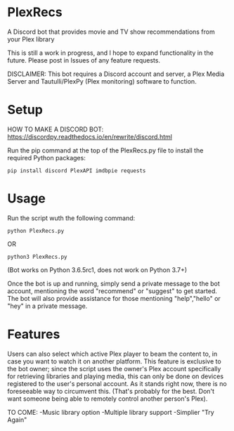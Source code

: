 # PlexRecs
A Discord bot that provides movie and TV show recommendations from your Plex library

This is still a work in progress, and I hope to expand functionality in the future. Please post in Issues of any feature requests.

DISCLAIMER: This bot requires a Discord account and server, a Plex Media Server and Tautulli/PlexPy (Plex monitoring) software to function.

# Setup
HOW TO MAKE A DISCORD BOT: https://discordpy.readthedocs.io/en/rewrite/discord.html

Run the pip command at the top of the PlexRecs.py file to install the required Python packages:

	pip install discord PlexAPI imdbpie requests

# Usage
Run the script wuth the following command:
		
	python PlexRecs.py
OR
	
	python3 PlexRecs.py
(Bot works on Python 3.6.5rc1, does not work on Python 3.7+)

Once the bot is up and running, simply send a private message to the bot account, mentioning the word "recommend" or "suggest" to get started. The bot will also provide assistance for those mentioning "help","hello" or "hey" in a private message.

# Features
Users can also select which active Plex player to beam the content to, in case you want to watch it on another platform. This feature is exclusive to the bot owner; since the script uses the owner's Plex account specifically for retrieving libraries and playing media, this can only be done on devices registered to the user's personal account. As it stands right now, there is no foreseeable way to circumvent this. (That's probably for the best. Don't want someone being able to remotely control another person's Plex).

TO COME:
-Music library option
-Multiple library support
-Simplier "Try Again"
